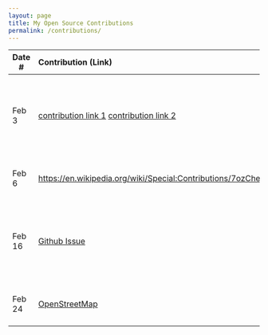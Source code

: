 ```yaml
---
layout: page
title: My Open Source Contributions
permalink: /contributions/
---
```


<!--
Type of the contribution should be "Wikipedia edit", "OpenStreet Map feature", "Documentation", "Course website", "Blog",
"Browser Add-on", etc.

The description should include a brief summary of what you did.

The link should bring us to a public page that shows your contribution. 

Replace the first row with your own contribution. 

-->





| Date #       | Contribution (Link)  | Type  | Description |
|---|:---|:---|:---|
|  Feb 3   |  [contribution link 1](https://www.openstreetmap.org/changeset/132062245#map=19/39.93907/116.36169) [contribution link 2](https://www.openstreetmap.org/changeset/132062088#map=19/39.94324/116.35623)   |  open street map  |   Firstly added information of subway entries near my home and secondly added information of the building of my home   |
|  Feb 6  |  https://en.wikipedia.org/wiki/Special:Contributions/7ozCheese  |   wikipedia  |   Added information describing the functions of a software, Procreate   |
|  Feb 16  |  [Github Issue](https://github.com/algorithm-visualizer/algorithm-visualizer/issues/355)  |   Github Issue  |   Posting an issue pointing out CONTRIBUTING.md for this project is not properly formed and could indirectly cause confusion   |
|  Feb 24  |  [OpenStreetMap](https://www.openstreetmap.org/changeset/132982850#map=19/39.93988/116.36101)  |   open street map  |  added information for a culture center and a pharmacy next to it  |
